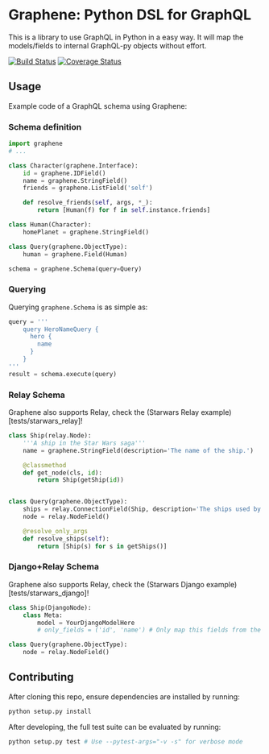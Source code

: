 # Graphene: Python DSL for GraphQL

This is a library to use GraphQL in Python in a easy way.
It will map the models/fields to internal GraphQL-py objects without effort.

[![Build Status](https://travis-ci.org/syrusakbary/graphene.svg?branch=master)](https://travis-ci.org/syrusakbary/graphene)
[![Coverage Status](https://coveralls.io/repos/syrusakbary/graphene/badge.svg?branch=master&service=github)](https://coveralls.io/github/syrusakbary/graphene?branch=master)

## Usage

Example code of a GraphQL schema using Graphene:

### Schema definition

```python
import graphene
# ...

class Character(graphene.Interface):
    id = graphene.IDField()
    name = graphene.StringField()
    friends = graphene.ListField('self')

    def resolve_friends(self, args, *_):
        return [Human(f) for f in self.instance.friends]

class Human(Character):
    homePlanet = graphene.StringField()

class Query(graphene.ObjectType):
    human = graphene.Field(Human)

schema = graphene.Schema(query=Query)
```

### Querying

Querying `graphene.Schema` is as simple as:

```python
query = '''
    query HeroNameQuery {
      hero {
        name
      }
    }
'''
result = schema.execute(query)
```

### Relay Schema

Graphene also supports Relay, check the (Starwars Relay example)[tests/starwars_relay]!

```python
class Ship(relay.Node):
    '''A ship in the Star Wars saga'''
    name = graphene.StringField(description='The name of the ship.')

    @classmethod
    def get_node(cls, id):
        return Ship(getShip(id))


class Query(graphene.ObjectType):
    ships = relay.ConnectionField(Ship, description='The ships used by the faction.')
    node = relay.NodeField()

    @resolve_only_args
    def resolve_ships(self):
        return [Ship(s) for s in getShips()]

```

### Django+Relay Schema

Graphene also supports Relay, check the (Starwars Django example)[tests/starwars_django]!

```python
class Ship(DjangoNode):
    class Meta:
        model = YourDjangoModelHere
        # only_fields = ('id', 'name') # Only map this fields from the model

class Query(graphene.ObjectType):
    node = relay.NodeField()
```

## Contributing

After cloning this repo, ensure dependencies are installed by running:

```sh
python setup.py install
```

After developing, the full test suite can be evaluated by running:

```sh
python setup.py test # Use --pytest-args="-v -s" for verbose mode
```
